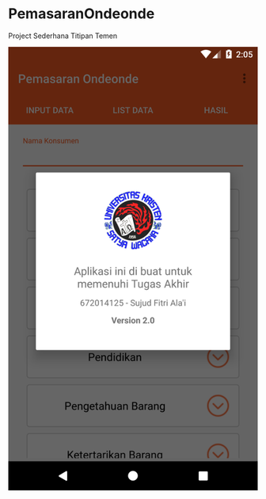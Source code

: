 # PemasaranOndeonde
Project Sederhana Titipan Temen

![Image 5](https://github.com/Danboru/PemasaranOndeonde/blob/master/image/5.png?raw=true)
